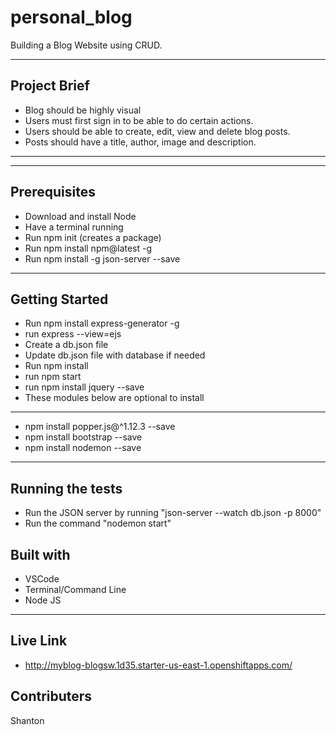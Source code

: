 # personal_blog
Building a Blog Website using CRUD.

---
## Project Brief
- Blog should be highly visual
- Users must first sign in to be able to do certain actions.
- Users should be able to create, edit, view and delete blog posts.
- Posts should have a title, author, image and description.
---

---
## Prerequisites
- Download and install Node
- Have a terminal running
- Run npm init (creates a package)
- Run npm install npm@latest -g
- Run npm install -g json-server --save
---

## Getting Started
- Run npm install express-generator -g
- run express --view=ejs
- Create a db.json file
- Update db.json file with database if needed
- Run npm install
- run npm start
- run npm install jquery --save
- These modules below are optional to install
---
- npm install popper.js@^1.12.3 --save
- npm install bootstrap --save
- npm install nodemon --save
---

## Running the tests
- Run the JSON server by running "json-server --watch db.json -p 8000"
- Run the command "nodemon start"  

## Built with
- VSCode
- Terminal/Command Line
- Node JS
---

## Live Link

- http://myblog-blogsw.1d35.starter-us-east-1.openshiftapps.com/

## Contributers
Shanton
